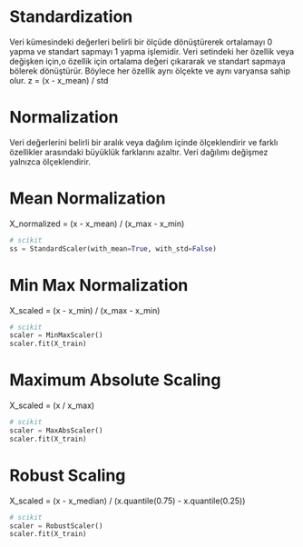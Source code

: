 # Standardization
Veri kümesindeki değerleri belirli bir ölçüde dönüştürerek ortalamayı 0 yapma ve standart sapmayı 1 yapma işlemidir. Veri setindeki her özellik veya değişken için,o özellik için ortalama değeri çıkararak ve standart sapmaya bölerek dönüştürür. Böylece her özellik aynı ölçekte ve aynı varyansa sahip olur.
z = (x - x_mean) / std
# Normalization
Veri değerlerini belirli bir aralık veya dağılım içinde ölçeklendirir ve farklı özellikler arasındaki büyüklük farklarını azaltır. Veri dağılımı değişmez yalnızca ölçeklendirir. 


# Mean Normalization
X_normalized = (x - x_mean) / (x_max - x_min)

```python
# scikit
ss = StandardScaler(with_mean=True, with_std=False)
```

# Min Max Normalization
X_scaled = (x - x_min) / (x_max - x_min)

```python
# scikit
scaler = MinMaxScaler()
scaler.fit(X_train)
```

# Maximum Absolute Scaling
X_scaled = (x / x_max)

```python
# scikit
scaler = MaxAbsScaler()
scaler.fit(X_train)
```

# Robust Scaling
X_scaled = (x - x_median) / (x.quantile(0.75) - x.quantile(0.25))

```python
# scikit
scaler = RobustScaler()
scaler.fit(X_train)
```

